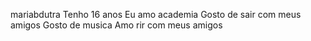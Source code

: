 mariabdutra
Tenho 16 anos
Eu amo academia
Gosto de sair com meus amigos
Gosto de musica
Amo rir com meus amigos
